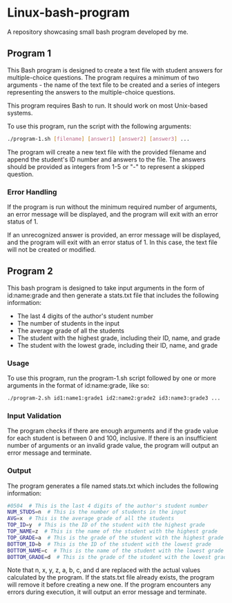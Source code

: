 # Linux-bash-program
A repository showcasing small bash program developed by me.

## Program 1
This Bash program is designed to create a text file with student answers for multiple-choice questions. 
The program requires a minimum of two arguments - the name of the text file to be created and a series of integers representing the answers to the multiple-choice questions.

This program requires Bash to run. It should work on most Unix-based systems.

To use this program, run the script with the following arguments:
```bash
./program-1.sh [filename] [answer1] [answer2] [answer3] ...
```

The program will create a new text file with the provided filename and append the student's ID number and answers to the file. 
The answers should be provided as integers from 1-5 or "-" to represent a skipped question.

### Error Handling
If the program is run without the minimum required number of arguments, an error message will be displayed, and the program will exit with an error status of 1.

If an unrecognized answer is provided, an error message will be displayed, and the program will exit with an error status of 1. In this case, the text file will not be created or modified.


## Program 2

This bash program is designed to take input arguments in the form of id:name:grade and then generate a stats.txt file that includes the following information:

- The last 4 digits of the author's student number
- The number of students in the input
- The average grade of all the students
- The student with the highest grade, including their ID, name, and grade
- The student with the lowest grade, including their ID, name, and grade

### Usage
To use this program, run the program-1.sh script followed by one or more arguments in the format of id:name:grade, like so:
```bash
./program-2.sh id1:name1:grade1 id2:name2:grade2 id3:name3:grade3 ...
```

### Input Validation
The program checks if there are enough arguments and if the grade value for each student is between 0 and 100, inclusive. 
If there is an insufficient number of arguments or an invalid grade value, the program will output an error message and terminate.


### Output
The program generates a file named stats.txt which includes the following information:
```bash
#0504  # This is the last 4 digits of the author's student number
NUM_STUDS=n  # This is the number of students in the input
AVG=x  # This is the average grade of all the students
TOP_ID=y  # This is the ID of the student with the highest grade
TOP_NAME=z  # This is the name of the student with the highest grade
TOP_GRADE=a  # This is the grade of the student with the highest grade
BOTTOM_ID=b  # This is the ID of the student with the lowest grade
BOTTOM_NAME=c  # This is the name of the student with the lowest grade
BOTTOM_GRADE=d  # This is the grade of the student with the lowest grade
```
Note that n, x, y, z, a, b, c, and d are replaced with the actual values calculated by the program. 
If the stats.txt file already exists, the program will remove it before creating a new one. 
If the program encounters any errors during execution, it will output an error message and terminate.



